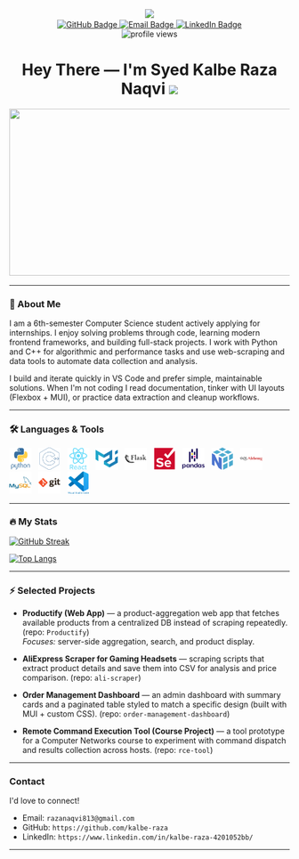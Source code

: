 <div id="header" align="center">
  <img src="https://media.giphy.com/media/M9gbBd9nbDrOTu1Mqx/giphy.gif" width="100"/>
  <div id="badges">
    <a href="https://github.com/kalbe-raza">
      <img src="https://img.shields.io/badge/GitHub-black?style=for-the-badge&logo=github&logoColor=white" alt="GitHub Badge"/>
    </a>
    <a href="mailto:razanaqvi813@gmail.com">
      <img src="https://img.shields.io/badge/Email-green?style=for-the-badge&logo=gmail&logoColor=white" alt="Email Badge"/>
    </a>
    <a href="https://www.linkedin.com/in/kalbe-raza-4201052bb/">
      <img src="https://img.shields.io/badge/LinkedIn-blue?style=for-the-badge&logo=linkedin&logoColor=white" alt="LinkedIn Badge"/>
    </a>
  </div>

  <img src="https://komarev.com/ghpvc/?username=kalbe-raza&style=flat-square&color=blue" alt="profile views"/>
  <h1>
    Hey There — I'm Syed Kalbe Raza Naqvi
    <img src="https://media.giphy.com/media/hvRJCLFzcasrR4ia7z/giphy.gif" width="30px"/>
  </h1>
</div>

<div align="center">
  <img src="https://media.giphy.com/media/dWesBcTLavkZuG35MI/giphy.gif" width="600" height="300"/>
</div>

---

### **👋 About Me**

I am a 6th-semester Computer Science student actively applying for internships. I enjoy solving problems through code, learning modern frontend frameworks, and building full-stack projects. I work with Python and C++ for algorithmic and performance tasks and use web-scraping and data tools to automate data collection and analysis.

I build and iterate quickly in VS Code and prefer simple, maintainable solutions. When I'm not coding I read documentation, tinker with UI layouts (Flexbox + MUI), or practice data extraction and cleanup workflows.

---

### :hammer_and_wrench: Languages & Tools

<div>
  <img src="https://raw.githubusercontent.com/devicons/devicon/master/icons/python/python-original-wordmark.svg" title="Python" alt="Python" width="40" height="40"/> &nbsp;
  <img src="https://raw.githubusercontent.com/devicons/devicon/master/icons/cplusplus/cplusplus-line.svg" title="C++" alt="C++" width="40" height="40"/> &nbsp;
  <img src="https://raw.githubusercontent.com/devicons/devicon/master/icons/react/react-original-wordmark.svg" title="React" alt="React" width="40" height="40"/> &nbsp;
  <img src="https://raw.githubusercontent.com/devicons/devicon/master/icons/materialui/materialui-original.svg" title="MUI" alt="MUI" width="40" height="40"/> &nbsp;
  <img src="https://raw.githubusercontent.com/devicons/devicon/master/icons/flask/flask-original-wordmark.svg" title="Flask" alt="Flask" width="40" height="40"/> &nbsp;
  <img src="https://raw.githubusercontent.com/devicons/devicon/master/icons/selenium/selenium-original.svg" title="Selenium" alt="Selenium" width="40" height="40"/> &nbsp;
  <img src="https://raw.githubusercontent.com/devicons/devicon/master/icons/pandas/pandas-original-wordmark.svg" title="Pandas" alt="Pandas" width="40" height="40"/> &nbsp;
  <img src="https://raw.githubusercontent.com/devicons/devicon/master/icons/numpy/numpy-original.svg" title="NumPy" alt="NumPy" width="40" height="40"/> &nbsp;
  <img src="https://raw.githubusercontent.com/devicons/devicon/master/icons/sqlalchemy/sqlalchemy-original-wordmark.svg" title="SQLAlchemy" alt="SQLAlchemy" width="40" height="40"/> &nbsp;
  <img src="https://raw.githubusercontent.com/devicons/devicon/master/icons/mysql/mysql-original-wordmark.svg" title="MySQL" alt="MySQL" width="40" height="40"/> &nbsp;
  <img src="https://raw.githubusercontent.com/devicons/devicon/master/icons/git/git-original-wordmark.svg" title="Git" alt="Git" width="40" height="40"/> &nbsp;
  <img src="https://raw.githubusercontent.com/devicons/devicon/master/icons/vscode/vscode-original-wordmark.svg" title="VS Code" alt="VS Code" width="40" height="40"/>
</div>

---

### :fire: My Stats

[![GitHub Streak](http://github-readme-streak-stats.herokuapp.com?user=kalbe-raza&theme=dark&background=000000)](https://git.io/streak-stats)

[![Top Langs](https://github-readme-stats.vercel.app/api/top-langs/?username=kalbe-raza&layout=donut&theme=vision-friendly-dark&hide=Jupyter%20Notebook,javascript&langs_count=6)](https://github.com/kalbe-raza)

---

### :zap: Selected Projects

- **Productify (Web App)** — a product-aggregation web app that fetches available products from a centralized DB instead of scraping repeatedly. (repo: `Productify`)  
  *Focuses:* server-side aggregation, search, and product display.

- **AliExpress Scraper for Gaming Headsets** — scraping scripts that extract product details and save them into CSV for analysis and price comparison. (repo: `ali-scraper`)

- **Order Management Dashboard** — an admin dashboard with summary cards and a paginated table styled to match a specific design (built with MUI + custom CSS). (repo: `order-management-dashboard`)

- **Remote Command Execution Tool (Course Project)** — a tool prototype for a Computer Networks course to experiment with command dispatch and results collection across hosts. (repo: `rce-tool`)

---

### Contact

I'd love to connect!  
- Email: `razanaqvi813@gmail.com`  
- GitHub: `https://github.com/kalbe-raza`  
- LinkedIn: `https://www.linkedin.com/in/kalbe-raza-4201052bb/`

---
